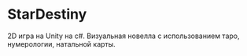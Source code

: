 # StarDestiny
2D игра на Unity на c#. Визуальная новелла с использованием таро, нумерологии, натальной карты.
